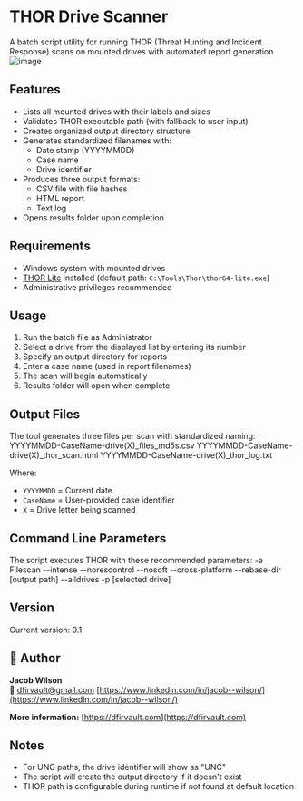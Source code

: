 # THOR Drive Scanner

A batch script utility for running THOR (Threat Hunting and Incident Response) scans on mounted drives with automated report generation.
![image](https://github.com/user-attachments/assets/27333594-27f8-4c74-9cda-a9cebc11695e)


## Features

- Lists all mounted drives with their labels and sizes
- Validates THOR executable path (with fallback to user input)
- Creates organized output directory structure
- Generates standardized filenames with:
  - Date stamp (YYYYMMDD)
  - Case name
  - Drive identifier
- Produces three output formats:
  - CSV file with file hashes
  - HTML report
  - Text log
- Opens results folder upon completion

## Requirements

- Windows system with mounted drives
- [THOR Lite](https://www.nextron-systems.com/thor-lite/) installed (default path: `C:\Tools\Thor\thor64-lite.exe`)
- Administrative privileges recommended

## Usage

1. Run the batch file as Administrator
2. Select a drive from the displayed list by entering its number
3. Specify an output directory for reports
4. Enter a case name (used in report filenames)
5. The scan will begin automatically
6. Results folder will open when complete

## Output Files

The tool generates three files per scan with standardized naming:
YYYYMMDD-CaseName-drive(X)_files_md5s.csv
YYYYMMDD-CaseName-drive(X)_thor_scan.html
YYYYMMDD-CaseName-drive(X)_thor_log.txt


Where:
- `YYYYMMDD` = Current date
- `CaseName` = User-provided case identifier
- `X` = Drive letter being scanned

## Command Line Parameters

The script executes THOR with these recommended parameters:
-a Filescan
--intense --norescontrol --nosoft --cross-platform
--rebase-dir [output path]
--alldrives
-p [selected drive]


## Version

Current version: 0.1

## 👤 Author

**Jacob Wilson**  
📧 dfirvault@gmail.com
[https://www.linkedin.com/in/jacob--wilson/](https://www.linkedin.com/in/jacob--wilson/)

**More information:**
[https://dfirvault.com](https://dfirvault.com)

## Notes

- For UNC paths, the drive identifier will show as "UNC"
- The script will create the output directory if it doesn't exist
- THOR path is configurable during runtime if not found at default location
